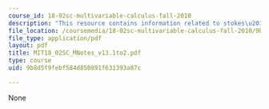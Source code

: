 ```yaml
---
course_id: 18-02sc-multivariable-calculus-fall-2010
description: "This resource contains information related to stokes\u2019 theorem."
file_location: /coursemedia/18-02sc-multivariable-calculus-fall-2010/9b8d5f9febf584d850891f631393a87c_MIT18_02SC_MNotes_v13.1to2.pdf
file_type: application/pdf
layout: pdf
title: MIT18_02SC_MNotes_v13.1to2.pdf
type: course
uid: 9b8d5f9febf584d850891f631393a87c

---
```

None